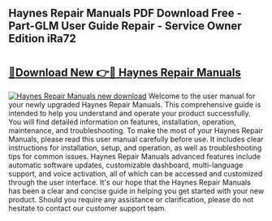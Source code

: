 ## Haynes Repair Manuals PDF Download Free - Part-GLM User Guide Repair - Service Owner Edition iRa72

# <h2><a href="http://bc26220.oget.top/?id=Haynes+Repair+Manuals">🔗Download New 👉🔴 Haynes Repair Manuals</a></h2>

[![Haynes Repair Manuals new download](https://i.imgur.com/5g1atiW.png)](http://bc26220.oget.top/?id=Haynes+Repair+Manuals)
Welcome to the user manual for your newly upgraded Haynes Repair Manuals. This comprehensive guide is intended to help you understand and operate your product successfully. You will find detailed information on features, installation, operation, maintenance, and troubleshooting. To make the most of your Haynes Repair Manuals, please read this user manual carefully before use. It includes clear instructions for installation, setup, and operation, as well as troubleshooting tips for common issues. Haynes Repair Manuals advanced features include automatic software updates, customizable dashboard, multi-language support, and voice activation, all of which can be accessed and customized through the user interface. It's our hope that the Haynes Repair Manuals has been a clear and concise guide in helping you get started with your new product. Should you require any assistance or clarification, please do not hesitate to contact our customer support team.
